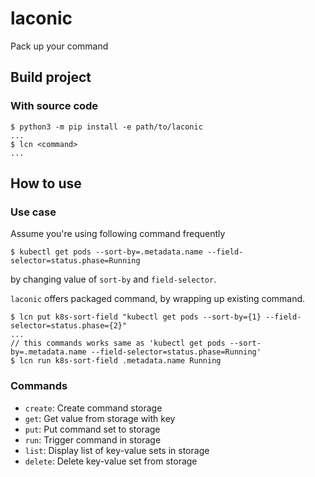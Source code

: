 # laconic
Pack up your command


## Build project

### With source code
```
$ python3 -m pip install -e path/to/laconic
...
$ lcn <command>
...
```


## How to use
### Use case
Assume you're using following command frequently

```
$ kubectl get pods --sort-by=.metadata.name --field-selector=status.phase=Running
```
by changing value of `sort-by` and `field-selector`.

`laconic` offers packaged command, by wrapping up existing command.
```
$ lcn put k8s-sort-field "kubectl get pods --sort-by={1} --field-selector=status.phase={2}"
...
// this commands works same as 'kubectl get pods --sort-by=.metadata.name --field-selector=status.phase=Running'
$ lcn run k8s-sort-field .metadata.name Running
```

### Commands
- `create`: Create command storage
- `get`: Get value from storage with key
- `put`: Put command set to storage
- `run`: Trigger command in storage
- `list`: Display list of key-value sets in storage
- `delete`: Delete key-value set from storage
